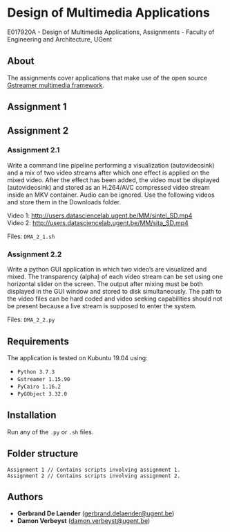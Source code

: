 # Design of Multimedia Applications
E017920A - Design of Multimedia Applications, Assignments - Faculty of Engineering and Architecture, UGent

## About
The assignments cover applications that make use of the open source [Gstreamer multimedia framework](https://gstreamer.freedesktop.org/).

## Assignment 1

## Assignment 2

### Assignment 2.1

Write a command line pipeline performing a visualization (autovideosink) and a mix of two video streams after which one effect is applied on the mixed video. After the effect has been added, the video must be displayed (autovideosink) and stored as an H.264/AVC compressed video stream inside an MKV container. Audio can be ignored. Use the following videos and store them in the Downloads folder.
  
Video 1: http://users.datasciencelab.ugent.be/MM/sintel_SD.mp4  
Video 2: http://users.datasciencelab.ugent.be/MM/sita_SD.mp4  
  
Files: `DMA_2_1.sh`

### Assignment 2.2

Write a python GUI application in which two video’s are visualized and mixed. The transparency (alpha) of each video stream can be set using one horizontal slider on the screen. The output after mixing must be both displayed in the GUI window and stored to disk simultaneously. The path to the video files can be hard coded and video seeking capabilities should not be present because a live stream is supposed to enter the system.
  
Files: `DMA_2_2.py`

## Requirements

The application is tested on Kubuntu 19.04 using:

* `Python 3.7.3`
* `Gstreamer 1.15.90`
* `PyCairo 1.16.2`
* `PyGObject 3.32.0`

## Installation

Run any of the `.py` or `.sh` files.

## Folder structure

```
Assignment 1 // Contains scripts involving assignment 1.
Assignment 2 // Contains scripts involving assignment 2.
```

## Authors

* **Gerbrand De Laender** (gerbrand.delaender@ugent.be)
* **Damon Verbeyst** (damon.verbeyst@ugent.be)
